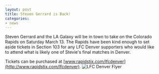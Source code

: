 ```yaml
---
layout: post
title: Steven Gerrard is Back!
categories:
- news
---
```


Steven Gerrard and the LA Galaxy will be in town to take on the Colorado Rapids on Saturday March 13. The Rapids have been kind enough to set aside tickets in Section 103 for any LFC Denver supporters who would like to attend what is likely one of Stevie's final matches in Denver.

Tickets can be purchased at [www.rapidstix.com/lfcdenver](http://www.rapidstix.com/lfcdenver).
![LFC Denver Flyer]({{site.url}}/images/lfc-denver-rapids-flyer.jpg)